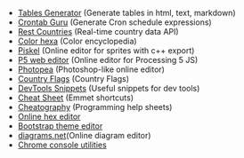 * [Tables Generator](https://www.tablesgenerator.com/text_tables) (Generate tables in html, text, markdown)
* [Crontab Guru](https://crontab.guru/) (Generate Cron schedule expressions)
* [Rest Countries](https://restcountries.eu/) (Real-time country data API)
* [Color hexa](https://www.colorhexa.com/) (Color encyclopedia)
* [Piskel](https://www.piskelapp.com/) (Online editor for sprites with c++ export)
* [P5 web editor](https://editor.p5js.org/) (Online editor for Processing 5 JS)
* [Photopea](https://www.photopea.com/) (Photoshop-like online editor)
* [Country Flags](https://www.countryflags.com/en/image-overview/) (Country Flags)
* [DevTools Snippets](https://bgrins.github.io/devtools-snippets/) (Useful snippets for dev tools)
* [Cheat Sheet](https://docs.emmet.io/cheat-sheet/) (Emmet shortcuts)
* [Cheatography](https://cheatography.com/programming/) (Programming help sheets)
* [Online hex editor](https://hexed.it/)
* [Bootstrap theme editor](https://pikock.github.io/bootstrap-magic/app/index.html#!/editor)
* [diagrams.net](https://app.diagrams.net/)(Online diagram editor)
* [Chrome console utilities](https://developer.chrome.com/docs/devtools/console/utilities/)
